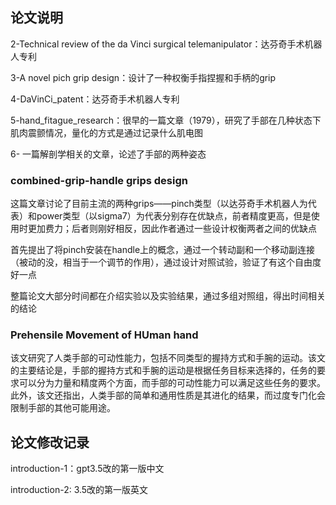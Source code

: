 

## 论文说明

2-Technical review of the da Vinci surgical telemanipulator：达芬奇手术机器人专利

3-A novel pich grip design：设计了一种权衡手指捏握和手柄的grip

4-DaVinCi_patent：达芬奇手术机器人专利

5-hand_fitague_research：很早的一篇文章（1979），研究了手部在几种状态下肌肉震颤情况，量化的方式是通过记录什么肌电图

6- 一篇解剖学相关的文章，论述了手部的两种姿态









### combined-grip-handle grips design

这篇文章讨论了目前主流的两种grips——pinch类型（以达芬奇手术机器人为代表）和power类型（以sigma7）为代表分别存在优缺点，前者精度更高，但是使用时更加费力；后者则刚好相反，因此作者通过一些设计权衡两者之间的优缺点

首先提出了将pinch安装在handle上的概念，通过一个转动副和一个移动副连接（被动的没，相当于一个调节的作用），通过设计对照试验，验证了有这个自由度好一点

整篇论文大部分时间都在介绍实验以及实验结果，通过多组对照组，得出时间相关的结论



### Prehensile Movement of HUman hand

该文研究了人类手部的可动性能力，包括不同类型的握持方式和手腕的运动。该文的主要结论是，手部的握持方式和手腕的运动是根据任务目标来选择的，任务的要求可以分为力量和精度两个方面，而手部的可动性能力可以满足这些任务的要求。此外，该文还指出，人类手部的简单和通用性质是其进化的结果，而过度专门化会限制手部的其他可能用途。



## 论文修改记录

introduction-1：gpt3.5改的第一版中文

introduction-2: 3.5改的第一版英文

